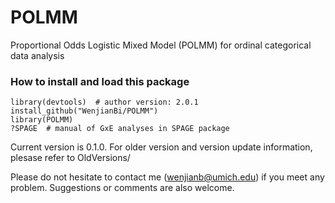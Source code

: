 # POLMM
Proportional Odds Logistic Mixed Model (POLMM) for ordinal categorical data analysis

### How to install and load this package

```{r}      
library(devtools)  # author version: 2.0.1
install_github("WenjianBi/POLMM")
library(POLMM)
?SPAGE  # manual of GxE analyses in SPAGE package
```
Current version is 0.1.0. For older version and version update information, plesase refer to OldVersions/

Please do not hesitate to contact me (wenjianb@umich.edu) if you meet any problem. Suggestions or comments are also welcome.
